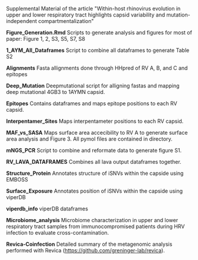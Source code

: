 Supplemental Material of the article "Within-host rhinovirus evolution in upper and lower respiratory tract highlights capsid variability and mutation-independent compartmentalization"

**Figure_Generation.Rmd**
Scripts to generate analysis and figures for most of paper: Figure 1, 2, S3, S5, S7, S8

**1_AYM_All_Dataframes**
Script to combine all dataframes to generate Table S2

**Alignments**
Fasta allignments done through HHpred of RV A, B, and C and epitopes

**Deep_Mutation**
Deepmutational script for alligning fastas and mapping deep mutational 4GB3 to 1AYMN capsid.  

**Epitopes**
Contains dataframes and maps epitope positions to each RV capsid.

**Interpentamer_Sites**
Maps interpentameter positions to each RV capsid.

**MAF_vs_SASA**
Maps surface area accecibility to RV A to generate surface area analysis and Figure 3. All pymol files are contained in directory.

**mNGS_PCR**
Script to combine and reformate data to generate figure S1.

**RV_LAVA_DATAFRAMES**
Combines all lava output dataframes together.

**Structure_Protein**
Annotates structure of iSNVs within the capside using EMBOSS

**Surface_Exposure**
Annotates position of iSNVs within the capside using viperDB

**viperdb_info**
viperDB dataframes

**Microbiome_analysis**
Microbiome characterization in upper and lower respiratory tract samples from immunocompromised patients during HRV infection to evaluate cross-contamination. 

**Revica-Coinfection**
Detailed summary of the metagenomic analysis performed with Revica (https://github.com/greninger-lab/revica). 
